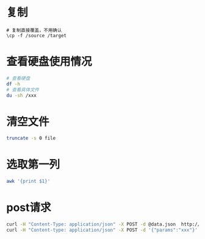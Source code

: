 # 复制

```shell
# 复制直接覆盖，不用确认
\cp -f /source /target
```

# 查看硬盘使用情况

```bash
# 查看硬盘
df -h
# 查看具体文件
du -sh /xxx
```

# 清空文件

```sh
truncate -s 0 file
```

# 选取第一列

```sh
awk '{print $1}'
```

# post请求

```sh
curl -H "Content-Type: application/json" -X POST -d @data.json  http://localhost:2000/api/json
curl -H "Content-type: application/json" -X POST -d '{"params":"xxx"}' http://127.0.0.1:8080/api
```

